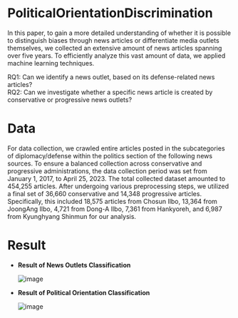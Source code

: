 # PoliticalOrientationDiscrimination

In this paper, to gain a more detailed understanding of whether it is possible to distinguish biases through news articles or differentiate media outlets themselves, we collected an extensive amount of news articles spanning over five years. To efficiently analyze this vast amount of data, we applied machine learning techniques.

RQ1: Can we identify a news outlet, based on its defense-related news articles?                       
RQ2: Can we investigate whether a specific news article is created by conservative or progressive news outlets?


# Data

For data collection, we crawled entire articles posted in the subcategories of diplomacy/defense within the politics section of the following news sources. To ensure a balanced collection across conservative and progressive administrations, the data collection period was set from January 1, 2017, to April 25, 2023. The total collected dataset amounted to 454,255 articles. After undergoing various preprocessing steps, we utilized a final set of 36,660 conservative and 14,348 progressive articles. Specifically, this included 18,575 articles from Chosun Ilbo, 13,364 from JoongAng Ilbo, 4,721 from Dong-A Ilbo, 7,361 from Hankyoreh, and 6,987 from Kyunghyang Shinmun for our analysis.

# Result
- **Result of News Outlets Classification** 
 
   ![image](https://github.com/dxlabskku/DetectingMediaSource/assets/126649723/0a8f8e0f-3446-4068-b7d6-a8e33e88b0ab)

- **Result of Political Orientation Classification**
     
   ![image](https://github.com/dxlabskku/DetectingMediaSource/assets/126649723/6956be90-88be-4e34-beed-64babd93a6f9)


